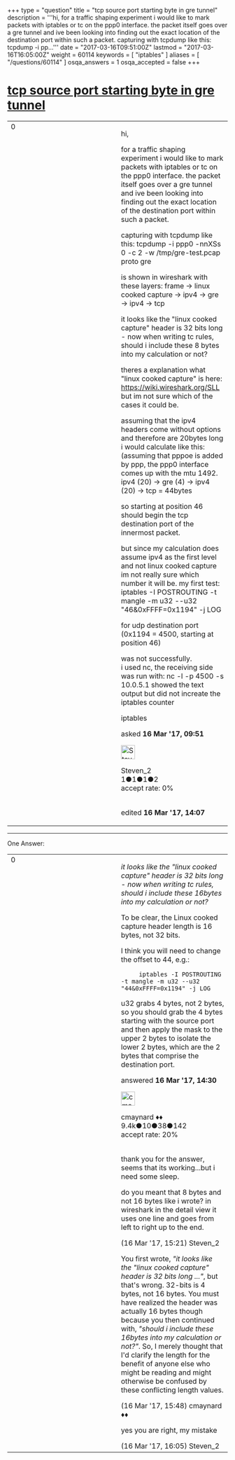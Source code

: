 +++
type = "question"
title = "tcp source port starting byte in gre tunnel"
description = '''hi, for a traffic shaping experiment i would like to mark packets with iptables or tc on the ppp0 interface. the packet itself goes over a gre tunnel and ive been looking into finding out the exact location of the destination port within such a packet. capturing with tcpdump like this: tcpdump -i pp...'''
date = "2017-03-16T09:51:00Z"
lastmod = "2017-03-16T16:05:00Z"
weight = 60114
keywords = [ "iptables" ]
aliases = [ "/questions/60114" ]
osqa_answers = 1
osqa_accepted = false
+++

<div class="headNormal">

# [tcp source port starting byte in gre tunnel](/questions/60114/tcp-source-port-starting-byte-in-gre-tunnel)

</div>

<div id="main-body">

<div id="askform">

<table id="question-table" style="width:100%;"><colgroup><col style="width: 50%" /><col style="width: 50%" /></colgroup><tbody><tr class="odd"><td style="width: 30px; vertical-align: top"><div class="vote-buttons"><span id="post-60114-upvote" class="ajax-command post-vote up" rel="nofollow" title="I like this post (click again to cancel)"> </span><div id="post-60114-score" class="post-score" title="current number of votes">0</div><span id="post-60114-downvote" class="ajax-command post-vote down" rel="nofollow" title="I dont like this post (click again to cancel)"> </span> <span id="favorite-mark" class="ajax-command favorite-mark" rel="nofollow" title="mark/unmark this question as favorite (click again to cancel)"> </span><div id="favorite-count" class="favorite-count"></div></div></td><td><div id="item-right"><div class="question-body"><p>hi,</p><p>for a traffic shaping experiment i would like to mark packets with iptables or tc on the ppp0 interface. the packet itself goes over a gre tunnel and ive been looking into finding out the exact location of the destination port within such a packet.</p><p>capturing with tcpdump like this: tcpdump -i ppp0 -nnXSs 0 -c 2 -w /tmp/gre-test.pcap proto gre</p><p>is shown in wireshark with these layers: frame -&gt; linux cooked capture -&gt; ipv4 -&gt; gre -&gt; ipv4 -&gt; tcp</p><p>it looks like the "linux cooked capture" header is 32 bits long - now when writing tc rules, should i include these 8 bytes into my calculation or not?</p><p>theres a explanation what "linux cooked capture" is here: <a href="https://wiki.wireshark.org/SLL">https://wiki.wireshark.org/SLL</a> but im not sure which of the cases it could be.</p><p>assuming that the ipv4 headers come without options and therefore are 20bytes long i would calculate like this:<br />
(assuming that pppoe is added by ppp, the ppp0 interface comes up with the mtu 1492.<br />
ipv4 (20) -&gt; gre (4) -&gt; ipv4 (20) -&gt; tcp = 44bytes</p><p>so starting at position 46 should begin the tcp destination port of the innermost packet.</p><p>but since my calculation does assume ipv4 as the first level and not linux cooked capture im not really sure which number it will be. my first test:<br />
iptables -I POSTROUTING -t mangle -m u32 --u32 "46&amp;0xFFFF=0x1194" -j LOG<br />
</p><p>for udp destination port (0x1194 = 4500, starting at position 46)<br />
</p><p>was not successfully.<br />
i used nc, the receiving side was run with: nc -l -p 4500 -s 10.0.5.1 showed the text output but did not increate the iptables counter</p></div><div id="question-tags" class="tags-container tags"><span class="post-tag tag-link-iptables" rel="tag" title="see questions tagged &#39;iptables&#39;">iptables</span></div><div id="question-controls" class="post-controls"></div><div class="post-update-info-container"><div class="post-update-info post-update-info-user"><p>asked <strong>16 Mar '17, 09:51</strong></p><img src="https://secure.gravatar.com/avatar/b30cb1095b17ef123aedc0a68e09d69e?s=32&amp;d=identicon&amp;r=g" class="gravatar" width="32" height="32" alt="Steven_2&#39;s gravatar image" /><p><span>Steven_2</span><br />
<span class="score" title="1 reputation points">1</span><span title="1 badges"><span class="badge1">●</span><span class="badgecount">1</span></span><span title="1 badges"><span class="silver">●</span><span class="badgecount">1</span></span><span title="2 badges"><span class="bronze">●</span><span class="badgecount">2</span></span><br />
<span class="accept_rate" title="Rate of the user&#39;s accepted answers">accept rate:</span> <span title="Steven_2 has no accepted answers">0%</span> </br></br></p></div><div class="post-update-info post-update-info-edited"><p><span> edited <strong>16 Mar '17, 14:07</strong> </span></p></div></div><div id="comments-container-60114" class="comments-container"></div><div id="comment-tools-60114" class="comment-tools"></div><div class="clear"></div><div id="comment-60114-form-container" class="comment-form-container"></div><div class="clear"></div></div></td></tr></tbody></table>

------------------------------------------------------------------------

<div class="tabBar">

<span id="sort-top"></span>

<div class="headQuestions">

One Answer:

</div>

</div>

<span id="60128"></span>

<div id="answer-container-60128" class="answer">

<table style="width:100%;"><colgroup><col style="width: 50%" /><col style="width: 50%" /></colgroup><tbody><tr class="odd"><td style="width: 30px; vertical-align: top"><div class="vote-buttons"><span id="post-60128-upvote" class="ajax-command post-vote up" rel="nofollow" title="I like this post (click again to cancel)"> </span><div id="post-60128-score" class="post-score" title="current number of votes">0</div><span id="post-60128-downvote" class="ajax-command post-vote down" rel="nofollow" title="I dont like this post (click again to cancel)"> </span></div></td><td><div class="item-right"><div class="answer-body"><p><em>it looks like the "linux cooked capture" header is 32 bits long - now when writing tc rules, should i include these 16bytes into my calculation or not?</em></p><p>To be clear, the Linux cooked capture header length is 16 bytes, not 32 bits.</p><p>I think you will need to change the offset to 44, e.g.:</p><p><code>     iptables -I POSTROUTING -t mangle -m u32 --u32 "44&amp;0xFFFF=0x1194" -j LOG</code></p><p>u32 grabs 4 bytes, not 2 bytes, so you should grab the 4 bytes starting with the source port and then apply the mask to the upper 2 bytes to isolate the lower 2 bytes, which are the 2 bytes that comprise the destination port.</p></div><div class="answer-controls post-controls"></div><div class="post-update-info-container"><div class="post-update-info post-update-info-user"><p>answered <strong>16 Mar '17, 14:30</strong></p><img src="https://secure.gravatar.com/avatar/55158e2322c4e365a5e0a4a0ac3fbcef?s=32&amp;d=identicon&amp;r=g" class="gravatar" width="32" height="32" alt="cmaynard&#39;s gravatar image" /><p><span>cmaynard ♦♦</span><br />
<span class="score" title="9361 reputation points"><span>9.4k</span></span><span title="10 badges"><span class="badge1">●</span><span class="badgecount">10</span></span><span title="38 badges"><span class="silver">●</span><span class="badgecount">38</span></span><span title="142 badges"><span class="bronze">●</span><span class="badgecount">142</span></span><br />
<span class="accept_rate" title="Rate of the user&#39;s accepted answers">accept rate:</span> <span title="cmaynard has 108 accepted answers">20%</span> </br></br></p></div></div><div id="comments-container-60128" class="comments-container"><span id="60129"></span><div id="comment-60129" class="comment"><div id="post-60129-score" class="comment-score"></div><div class="comment-text"><p>thank you for the answer, seems that its working...but i need some sleep.</p><p>do you meant that 8 bytes and not 16 bytes like i wrote? in wireshark in the detail view it uses one line and goes from left to right up to the end.</p></div><div id="comment-60129-info" class="comment-info"><span class="comment-age">(16 Mar '17, 15:21)</span> <span class="comment-user userinfo">Steven_2</span></div></div><span id="60130"></span><div id="comment-60130" class="comment"><div id="post-60130-score" class="comment-score"></div><div class="comment-text"><p>You first wrote, <em>"it looks like the "linux cooked capture" header is 32 bits long ..."</em>, but that's wrong. 32-bits is 4 bytes, not 16 bytes. You must have realized the header was actually 16 bytes though because you then continued with, <em>"should i include these 16bytes into my calculation or not?"</em>. So, I merely thought that I'd clarify the length for the benefit of anyone else who might be reading and might otherwise be confused by these conflicting length values.</p></div><div id="comment-60130-info" class="comment-info"><span class="comment-age">(16 Mar '17, 15:48)</span> <span class="comment-user userinfo">cmaynard ♦♦</span></div></div><span id="60131"></span><div id="comment-60131" class="comment"><div id="post-60131-score" class="comment-score"></div><div class="comment-text"><p>yes you are right, my mistake</p></div><div id="comment-60131-info" class="comment-info"><span class="comment-age">(16 Mar '17, 16:05)</span> <span class="comment-user userinfo">Steven_2</span></div></div></div><div id="comment-tools-60128" class="comment-tools"></div><div class="clear"></div><div id="comment-60128-form-container" class="comment-form-container"></div><div class="clear"></div></div></td></tr></tbody></table>

</div>

<div class="paginator-container-left">

</div>

</div>

</div>

